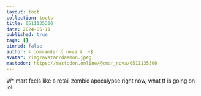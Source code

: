 ```yaml
---
layout: toot
collection: toots
title: 0511135300
date: 2024-05-11
published: true
tags: []
pinned: false
author: ⸸ commander ░ nova ⸸ :~$
avatar: /img/avatar/daemon.jpeg
mastodon: https://mastodon.online/@cmdr_nova/0511135300
---
```


W*lmart feels like a retail zombie apocalypse right now, what tf is going on lol
